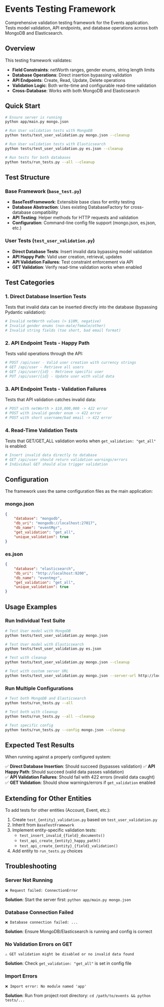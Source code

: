 # Events Testing Framework

Comprehensive validation testing framework for the Events application. Tests model validation, API endpoints, and database operations across both MongoDB and Elasticsearch.

## Overview

This testing framework validates:
- **Field Constraints**: netWorth ranges, gender enums, string length limits
- **Database Operations**: Direct insertion bypassing validation
- **API Endpoints**: Create, Read, Update, Delete operations  
- **Validation Logic**: Both write-time and configurable read-time validation
- **Cross-Database**: Works with both MongoDB and Elasticsearch

## Quick Start

```bash
# Ensure server is running
python app/main.py mongo.json

# Run User validation tests with MongoDB
python tests/test_user_validation.py mongo.json --cleanup

# Run User validation tests with Elasticsearch  
python tests/test_user_validation.py es.json --cleanup

# Run tests for both databases
python tests/run_tests.py --all --cleanup
```

## Test Structure

### Base Framework (`base_test.py`)
- **BaseTestFramework**: Extensible base class for entity testing
- **Database Abstraction**: Uses existing DatabaseFactory for cross-database compatibility
- **API Testing**: Helper methods for HTTP requests and validation
- **Configuration**: Command-line config file support (mongo.json, es.json, etc.)

### User Tests (`test_user_validation.py`)
- **Direct Database Tests**: Insert invalid data bypassing model validation
- **API Happy Path**: Valid user creation, retrieval, updates
- **API Validation Failures**: Test constraint enforcement via API
- **GET Validation**: Verify read-time validation works when enabled

## Test Categories

### 1. Direct Database Insertion Tests
Tests that invalid data can be inserted directly into the database (bypassing Pydantic validation):

```python
# Invalid netWorth values (> $10M, negative)
# Invalid gender enums (non-male/female/other)  
# Invalid string fields (too short, bad email format)
```

### 2. API Endpoint Tests - Happy Path
Tests valid operations through the API:

```python
# POST /api/user - Valid user creation with currency strings
# GET /api/user - Retrieve all users
# GET /api/user/{id} - Retrieve specific user
# PUT /api/user/{id} - Update user with valid data
```

### 3. API Endpoint Tests - Validation Failures  
Tests that API validation catches invalid data:

```python
# POST with netWorth > $10,000,000 -> 422 error
# POST with invalid gender enum -> 422 error
# POST with short username/bad email -> 422 error
```

### 4. Read-Time Validation Tests
Tests that GET/GET_ALL validation works when `get_validation: "get_all"` is enabled:

```python
# Insert invalid data directly to database
# GET /api/user should return validation warnings/errors
# Individual GET should also trigger validation
```

## Configuration

The framework uses the same configuration files as the main application:

### mongo.json
```json
{
    "database": "mongodb",
    "db_uri": "mongodb://localhost:27017", 
    "db_name": "eventMgr",
    "get_validation": "get_all",
    "unique_validation": true
}
```

### es.json  
```json
{
    "database": "elasticsearch",
    "db_uri": "http://localhost:9200",
    "db_name": "eventmgr", 
    "get_validation": "get_all",
    "unique_validation": true
}
```

## Usage Examples

### Run Individual Test Suite
```bash
# Test User model with MongoDB
python tests/test_user_validation.py mongo.json

# Test User model with Elasticsearch
python tests/test_user_validation.py es.json

# Test with cleanup
python tests/test_user_validation.py mongo.json --cleanup

# Test with custom server URL
python tests/test_user_validation.py mongo.json --server-url http://localhost:8000
```

### Run Multiple Configurations
```bash
# Test both MongoDB and Elasticsearch
python tests/run_tests.py --all

# Test both with cleanup
python tests/run_tests.py --all --cleanup

# Test specific config
python tests/run_tests.py --config mongo.json --cleanup
```

## Expected Test Results

When running against a properly configured system:

✅ **Direct Database Insertion**: Should succeed (bypasses validation)
✅ **API Happy Path**: Should succeed (valid data passes validation)  
✅ **API Validation Failures**: Should fail with 422 errors (invalid data caught)
✅ **GET Validation**: Should show warnings/errors if `get_validation` enabled

## Extending for Other Entities

To add tests for other entities (Account, Event, etc.):

1. Create `test_{entity}_validation.py` based on `test_user_validation.py`
2. Inherit from `BaseTestFramework`
3. Implement entity-specific validation tests:
   - `test_insert_invalid_{field}_documents()`
   - `test_api_create_{entity}_happy_path()`
   - `test_api_create_{entity}_{field}_validation()`
4. Add entity to `run_tests.py` choices

## Troubleshooting

### Server Not Running
```
❌ Request failed: ConnectionError
```
**Solution**: Start the server first: `python app/main.py mongo.json`

### Database Connection Failed  
```
❌ Database connection failed: ...
```
**Solution**: Ensure MongoDB/Elasticsearch is running and config is correct

### No Validation Errors on GET
```
⚠️ GET validation might be disabled or no invalid data found
```
**Solution**: Check `get_validation: "get_all"` is set in config file

### Import Errors
```
❌ Import error: No module named 'app'
```
**Solution**: Run from project root directory: `cd /path/to/events && python tests/...`
